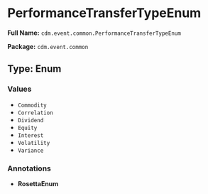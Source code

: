 # PerformanceTransferTypeEnum

**Full Name:** `cdm.event.common.PerformanceTransferTypeEnum`

**Package:** `cdm.event.common`

## Type: Enum

### Values

- `Commodity`
- `Correlation`
- `Dividend`
- `Equity`
- `Interest`
- `Volatility`
- `Variance`
### Annotations

- **RosettaEnum**

